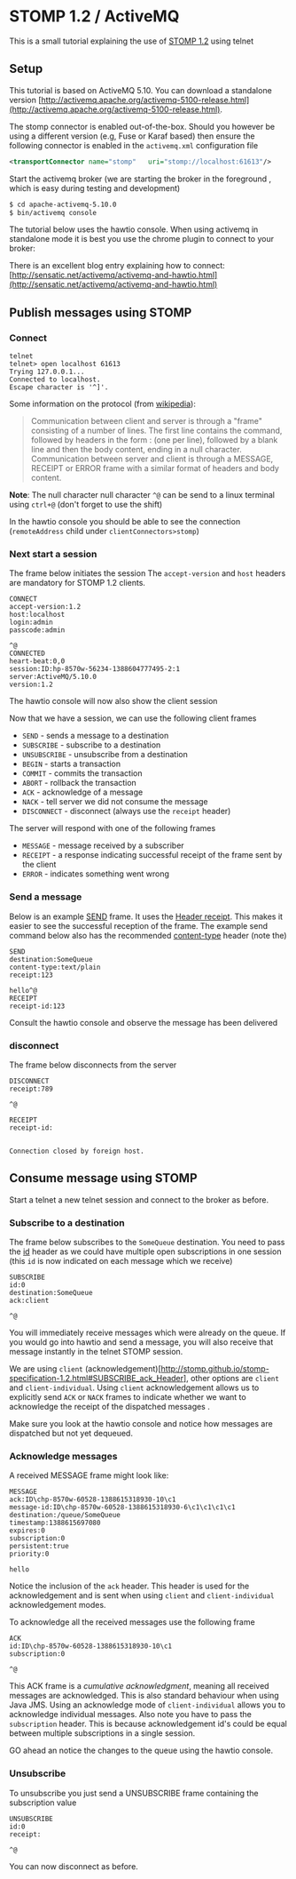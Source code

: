 # STOMP 1.2 / ActiveMQ

This is a small tutorial explaining the use of  [STOMP 1.2](http://stomp.github.io/stomp-specification-1.2.html) using telnet

## Setup

This tutorial is based on ActiveMQ 5.10. You can download a standalone version [http://activemq.apache.org/activemq-5100-release.html](http://activemq.apache.org/activemq-5100-release.html).

The stomp connector is enabled out-of-the-box. Should you however be using a different version (e.g, Fuse or Karaf based) then ensure
the following connector is enabled in the `activemq.xml` configuration file
```xml
<transportConnector name="stomp"   uri="stomp://localhost:61613"/>
```

Start the activemq broker (we are starting the broker in the foreground , which is easy during testing and development)

```bash
$ cd apache-activemq-5.10.0
$ bin/activemq console
```

The tutorial below uses the hawtio console. When using activemq in standalone mode it is best you
use the chrome plugin to connect to your broker:

There is an excellent blog entry explaining how to connect: [http://sensatic.net/activemq/activemq-and-hawtio.html](http://sensatic.net/activemq/activemq-and-hawtio.html)

## Publish messages using STOMP

### Connect

```
telnet
telnet> open localhost 61613
Trying 127.0.0.1...
Connected to localhost.
Escape character is '^]'.
```
Some information on the protocol (from [wikipedia](http://en.wikipedia.org/wiki/Streaming_Text_Oriented_Messaging_Protocol)):
> Communication between client and server is through a "frame" consisting of a number of lines.
 The first line contains the command, followed by headers in the form <key>: <value> (one per line),
  followed by a blank line and then the body content, ending in a null character. Communication between server and client is through a MESSAGE,
RECEIPT or ERROR frame with a similar format of headers and body content.

**Note**: The null character null character `^@` can be  send to a linux terminal using  `ctrl+@`  (don't forget to use the shift)

In the hawtio console you should be able to see the connection (`remoteAddress` child under `clientConnectors>stomp`)

### Next start a session

The frame below initiates the session The `accept-version` and `host` headers are mandatory for STOMP 1.2 clients.

```
CONNECT
accept-version:1.2
host:localhost
login:admin
passcode:admin

^@
CONNECTED
heart-beat:0,0
session:ID:hp-8570w-56234-1388604777495-2:1
server:ActiveMQ/5.10.0
version:1.2
```

The hawtio console will now also show the client session

Now that we have a session, we can use the following  client frames

- `SEND` - sends a message to a destination
- `SUBSCRIBE` - subscribe to a destination
- `UNSUBSCRIBE` - unsubscribe from a destination
- `BEGIN` - starts a transaction
- `COMMIT` - commits the transaction
- `ABORT` - rollback the transaction
- `ACK` - acknowledge of a message
- `NACK` - tell server we did not consume the message
- `DISCONNECT` - disconnect (always use the `receipt` header)

The server will respond with one of the following frames

- `MESSAGE` - message received by a subscriber
- `RECEIPT` - a response indicating successful receipt of the frame sent by the client
- `ERROR` - indicates something went wrong

### Send a message

Below is an example [SEND](http://stomp.github.io/stomp-specification-1.2.html#SEND) frame.  It uses the [Header receipt](http://stomp.github.io/stomp-specification-1.2.html). This
makes it easier to see the successful reception of the frame. The example send command below
also has the recommended [content-type](http://stomp.github.io/stomp-specification-1.2.html#Header_content-type) header (note the)

```
SEND
destination:SomeQueue
content-type:text/plain
receipt:123

hello^@
RECEIPT
receipt-id:123
```

Consult the hawtio console and observe the message has been delivered

### disconnect

The frame below disconnects from the server

```
DISCONNECT
receipt:789

^@

RECEIPT
receipt-id:


Connection closed by foreign host.
```

## Consume message using STOMP

Start a telnet a new telnet session and connect to the broker as before.

### Subscribe to a destination

The frame below subscribes to the `SomeQueue` destination. You need to pass
the [id](http://stomp.github.io/stomp-specification-1.2.html#SUBSCRIBE_id_Header) header
as we could have multiple open subscriptions in one session (this `id` is now indicated on each message which we receive)

```
SUBSCRIBE
id:0
destination:SomeQueue
ack:client

^@
```

You will immediately receive messages which were already on the queue. If you would go
into hawtio and send a message, you will also receive that message instantly in the telnet STOMP session.

We are using `client` (acknowledgement)[http://stomp.github.io/stomp-specification-1.2.html#SUBSCRIBE_ack_Header],
other options are `client` and `client-individual`. Using `client` acknowledgement allows us to explicitly send `ACK` or `NACK` frames to indicate whether we want to acknowledge the receipt of the dispatched messages .

Make sure you look at the hawtio console and notice how messages are dispatched but not yet dequeued. 

### Acknowledge messages

A received MESSAGE frame might look like:

```
MESSAGE
ack:ID\chp-8570w-60528-1388615318930-10\c1
message-id:ID\chp-8570w-60528-1388615318930-6\c1\c1\c1\c1
destination:/queue/SomeQueue
timestamp:1388615697080
expires:0
subscription:0
persistent:true
priority:0

hello
```

Notice the inclusion of the `ack` header. This header is used for the acknowledgement and is sent when using `client` and `client-individual` acknowledgement modes.

To acknowledge all the received messages use the following frame

```
ACK
id:ID\chp-8570w-60528-1388615318930-10\c1
subscription:0

^@
```

This ACK frame is a *cumulative acknowledgment*, meaning all received messages are acknowledged. This is also standard behaviour when using Java JMS. 
Using an acknowledge mode of `client-individual` allows you to acknowledge individual messages. Also note
you have to pass the `subscription` header. This is because acknowledgement id's could be equal between multiple subscriptions in a single session.

GO ahead an notice the changes to the queue using the hawtio console.

### Unsubscribe

To unsubscribe you just send a UNSUBSCRIBE frame containing the subscription value

```
UNSUBSCRIBE
id:0
receipt:  

^@
```

You can now disconnect as before.




